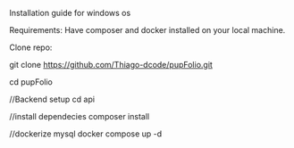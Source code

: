  Installation guide for windows os

Requirements:
Have composer and docker installed on your local machine.

Clone repo:

git clone https://github.com/Thiago-dcode/pupFolio.git

cd pupFolio

//Backend setup
cd api

//install dependecies
composer install

//dockerize mysql
docker compose up -d


 
